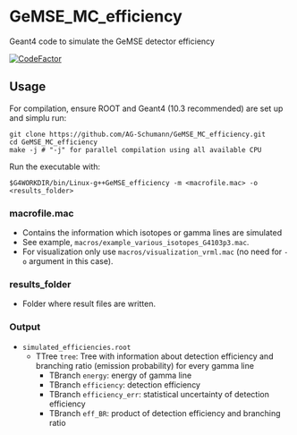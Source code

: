 # GeMSE_MC_efficiency

Geant4 code to simulate the GeMSE detector efficiency

[![CodeFactor](https://www.codefactor.io/repository/github/ag-schumann/gemse_mc_efficiency/badge)](https://www.codefactor.io/repository/github/ag-schumann/gemse_mc_efficiency)

## Usage

For compilation, ensure ROOT and Geant4 (10.3 recommended) are set up and simplu run:
```
git clone https://github.com/AG-Schumann/GeMSE_MC_efficiency.git
cd GeMSE_MC_efficiency
make -j # "-j" for parallel compilation using all available CPU
```

Run the executable with:
```
$G4WORKDIR/bin/Linux-g++GeMSE_efficiency -m <macrofile.mac> -o <results_folder>
```

### macrofile.mac
* Contains the information which isotopes or gamma lines are simulated
* See example, `macros/example_various_isotopes_G4103p3.mac`.
* For visualization only use `macros/visualization_vrml.mac` (no need for `-o` argument in this case).

### results_folder
* Folder where result files are written.

### Output
* `simulated_efficiencies.root`
	* TTree `tree`: Tree with information about detection efficiency and branching ratio (emission probability) for every gamma line
		* TBranch `energy`: energy of gamma line
		* TBranch `efficiency`: detection efficiency
        * TBranch `efficiency_err`: statistical uncertainty of detection efficiency
        * TBranch `eff_BR`: product of detection efficiency and branching ratio

